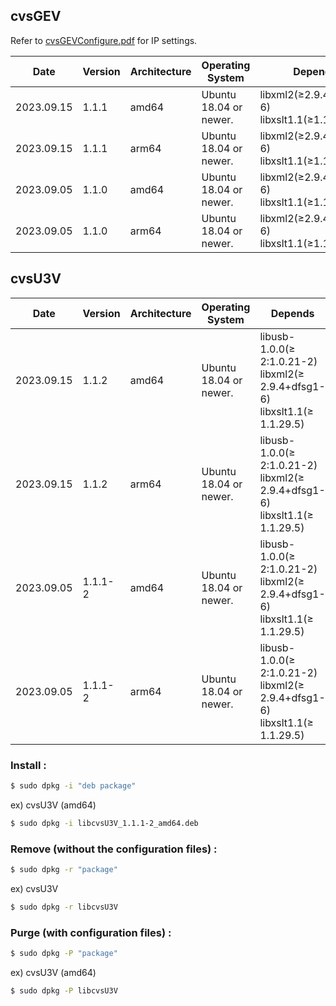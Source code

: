 ## cvsGEV

Refer to [cvsGEVConfigure.pdf](https://github.com/CREVIS/Camera/blob/master/Linux/cvsGEVConfigure.pdf) for IP settings.

| Date | Version | Architecture | Operating System | Depends | Change Log | Link |
| --- | --- | --- | --------- | --- | --- | --- |
| 2023.09.15 | 1.1.1 | amd64 | Ubuntu 18.04 or newer.| libxml2(≥2.9.4+dfsg1-6)<br>libxslt1.1(≥1.1.29.5)<br>|Modified for Python.|[Download](https://github.com/CREVIS/Camera/raw/refs/heads/master/MCam40/Linux/deb%20Package/libcvsGEV_1.1.1_amd64.deb)|
| 2023.09.15 | 1.1.1 | arm64 | Ubuntu 18.04 or newer.| libxml2(≥2.9.4+dfsg1-6)<br>libxslt1.1(≥1.1.29.5)<br>|Modified for Python.|[Download](https://github.com/CREVIS/Camera/raw/refs/heads/master/MCam40/Linux/deb%20Package/libcvsGEV_1.1.1_arm64.deb)|
| 2023.09.05 | 1.1.0 | amd64 | Ubuntu 18.04 or newer.| libxml2(≥2.9.4+dfsg1-6)<br>libxslt1.1(≥1.1.29.5)<br>|First Release|[Download](https://github.com/CREVIS/Camera/raw/refs/heads/master/MCam40/Linux/deb%20Package/libcvsGEV_1.1.0_amd64.deb)|
| 2023.09.05 | 1.1.0 | arm64 | Ubuntu 18.04 or newer.| libxml2(≥2.9.4+dfsg1-6)<br>libxslt1.1(≥1.1.29.5)<br>|First Release|[Download](https://github.com/CREVIS/Camera/raw/refs/heads/master/MCam40/Linux/deb%20Package/libcvsGEV_1.1.0_arm64.deb)|

## cvsU3V

| Date | Version | Architecture | Operating System | Depends | Change Log | Link |
| --- | --- | --- | --------- | --- | --- | --- |
| 2023.09.15 | 1.1.2 | amd64 | Ubuntu 18.04 or newer.| libusb-1.0.0(≥ 2:1.0.21-2)<br>libxml2(≥ 2.9.4+dfsg1-6)<br>libxslt1.1(≥ 1.1.29.5)<br>|Modified for Python.|[Download](https://github.com/CREVIS/Camera/raw/refs/heads/master/MCam40/Linux/deb%20Package/libcvsU3V_1.1.2_amd64.deb)|
| 2023.09.15 | 1.1.2 | arm64 | Ubuntu 18.04 or newer.| libusb-1.0.0(≥ 2:1.0.21-2)<br>libxml2(≥ 2.9.4+dfsg1-6)<br>libxslt1.1(≥ 1.1.29.5)<br>|Modified for Python.|[Download](https://github.com/CREVIS/Camera/raw/refs/heads/master/MCam40/Linux/deb%20Package/libcvsU3V_1.1.2_arm64.deb)|
| 2023.09.05 | 1.1.1-2 | amd64 | Ubuntu 18.04 or newer.| libusb-1.0.0(≥ 2:1.0.21-2)<br>libxml2(≥ 2.9.4+dfsg1-6)<br>libxslt1.1(≥ 1.1.29.5)<br>|First Release|[Download](https://github.com/CREVIS/Camera/raw/refs/heads/master/MCam40/Linux/deb%20Package/libcvsU3V_1.1.1-2_amd64.deb)|
| 2023.09.05 | 1.1.1-2 | arm64 | Ubuntu 18.04 or newer.| libusb-1.0.0(≥ 2:1.0.21-2)<br>libxml2(≥ 2.9.4+dfsg1-6)<br>libxslt1.1(≥ 1.1.29.5)<br>|First Release|[Download](https://github.com/CREVIS/Camera/raw/refs/heads/master/MCam40/Linux/deb%20Package/libcvsU3V_1.1.1-2_arm64.deb)|

### Install :
```sh
$ sudo dpkg -i "deb package"
```

ex) cvsU3V (amd64)
```sh
$ sudo dpkg -i libcvsU3V_1.1.1-2_amd64.deb
```

### Remove (without the configuration files) :
```sh
$ sudo dpkg -r "package"
```
ex) cvsU3V
```sh
$ sudo dpkg -r libcvsU3V
```

### Purge (with configuration files) :
```sh
$ sudo dpkg -P "package"
```
ex) cvsU3V (amd64)
```sh
$ sudo dpkg -P libcvsU3V
```


